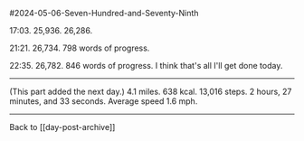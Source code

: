 #2024-05-06-Seven-Hundred-and-Seventy-Ninth

17:03.  25,936.  26,286.

21:21.  26,734.  798 words of progress.

22:35.  26,782.  846 words of progress.  I think that's all I'll get done today.

---
(This part added the next day.)  4.1 miles.  638 kcal.  13,016 steps.  2 hours, 27 minutes, and 33 seconds.  Average speed 1.6 mph.

---
Back to [[day-post-archive]]